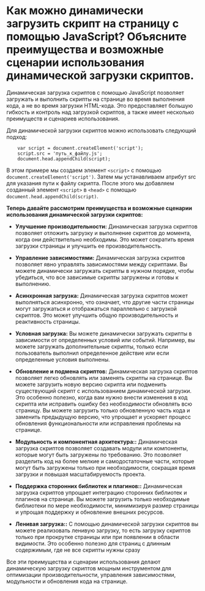 Как можно динамически загрузить скрипт на страницу с помощью JavaScript? Объясните преимущества и возможные сценарии использования динамической загрузки скриптов.
=====================


Динамическая загрузка скриптов с помощью JavaScript позволяет загружать и выполнить скрипты на странице во время выполнения кода, а не во время загрузки HTML-кода. Это предоставляет большую гибкость и контроль над загрузкой скриптов, а также имеет несколько преимуществ и сценариев использования.

Для динамической загрузки скриптов можно использовать следующий подход:

```
    var script = document.createElement('script');
    script.src = 'путь_к_файлу.js';
    document.head.appendChild(script);

```

В этом примере мы создаем элемент ```<script>``` с помощью ```document.createElement('script')```. Затем мы устанавливаем атрибут src для указания пути к файлу скрипта. После этого мы добавляем созданный элемент ```<script>``` в ```<head>``` с помощью ```document.head.appendChild(script)```.

**Теперь давайте рассмотрим преимущества и возможные сценарии использования динамической загрузки скриптов:**

* **Улучшение производительности:** Динамическая загрузка скриптов позволяет отложить загрузку и выполнение скриптов до момента, когда они действительно необходимы. Это может сократить время загрузки страницы и улучшить ее производительность.

* **Управление зависимостями:** Динамическая загрузка скриптов позволяет явно управлять зависимостями между скриптами. Вы можете динамически загружать скрипты в нужном порядке, чтобы убедиться, что все зависимые скрипты загружены и готовы к выполнению.

* **Асинхронная загрузка:** Динамическая загрузка скриптов может выполняться асинхронно, что означает, что другие части страницы могут загружаться и отображаться параллельно с загрузкой скриптов. Это может улучшить общую производительность и реактивность страницы.

* **Условная загрузка:** Вы можете динамически загружать скрипты в зависимости от определенных условий или событий. Например, вы можете загружать дополнительные скрипты, только если пользователь выполнил определенное действие или если определенные условия выполнены.

* **Обновление и подмена скриптов:** Динамическая загрузка скриптов позволяет легко обновлять или заменять скрипты на странице. Вы можете загрузить новую версию скрипта или подменить существующий скрипт с использованием динамической загрузки. Это особенно полезно, когда вам нужно внести изменения в код скрипта или исправить ошибку без необходимости обновлять всю страницу. Вы можете загрузить только обновленную часть кода и заменить предыдущую версию, что упрощает и ускоряет процесс обновления функциональности или исправления проблемы на странице.

* **Модульность и компонентная архитектура::** Динамическая загрузка скриптов позволяет создавать модули или компоненты, которые могут быть загружены по требованию. Это позволяет разделить код на более мелкие и самодостаточные части, которые могут быть загружены только при необходимости, сокращая время загрузки и повышая масштабируемость проекта.

* **Поддержка сторонних библиотек и плагинов::** Динамическая загрузка скриптов упрощает интеграцию сторонних библиотек и плагинов на странице. Вы можете загрузить только необходимые библиотеки по мере необходимости, минимизируя размер страницы и упрощая поддержку и обновление внешних ресурсов.

* **Ленивая загрузка::** С помощью динамической загрузки скриптов вы можете реализовать ленивую загрузку, то есть загрузку скриптов только при прокрутке страницы или при появлении в области видимости. Это особенно полезно для страниц с длинным содержимым, где не все скрипты нужны сразу

Все эти преимущества и сценарии использования делают динамическую загрузку скриптов мощным инструментом для оптимизации производительности, управления зависимостями, модульности и обновления кода на странице.